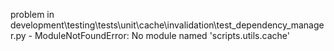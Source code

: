 problem in development\testing\tests\unit\cache\invalidation\test_dependency_manager.py - ModuleNotFoundError: No module named 'scripts.utils.cache'
